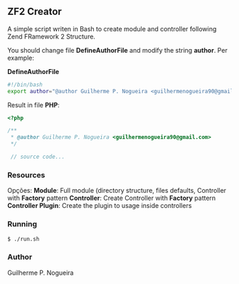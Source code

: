 ## ZF2 Creator
A simple script writen in Bash to create module and controller following Zend FRamework 2 Structure.

You should change file **DefineAuthorFile** and modify the string **author**. Per example:

**DefineAuthorFile**
```sh
#!/bin/bash
export author="@author Guilherme P. Nogueira <guilhermenogueira90@gmail.com>"
```
Result in file **PHP**:
```php
<?php

/**
 * @author Guilherme P. Nogueira <guilhermenogueira90@gmail.com>
 */

 // source code...
```

### Resources

Opções:
  **Module**: Full module (directory structure, files defaults, Controller with **Factory** pattern
  **Controller**: Create Controller with **Factory** pattern
  **Controller Plugin**: Create the plugin to usage inside controllers

### Running
```sh
$ ./run.sh
```

### Author
Guilherme P. Nogueira
